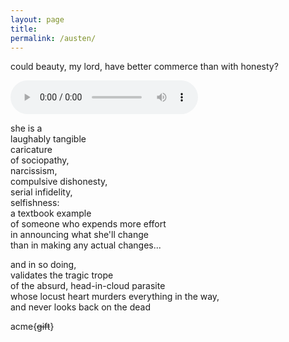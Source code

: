 ```yaml
---
layout: page
title:  
permalink: /austen/
---
```


could beauty, my lord, have better commerce than with honesty?  

<audio controls>
  <source src="{{site.url}}/assets/souvenir.mp3" type="audio/mpeg">
</audio>  

she is a  
laughably tangible  
caricature  
of sociopathy,  
narcissism,  
compulsive dishonesty,  
serial infidelity,  
selfishness:  
a textbook example  
of someone who expends more effort  
in announcing what she'll change  
than in making any actual changes...  

and in so doing,  
validates the tragic trope  
of the absurd, head-in-cloud parasite  
whose locust heart murders everything in the way,  
and never looks back on the dead  

acme{<del>gift</del>}
